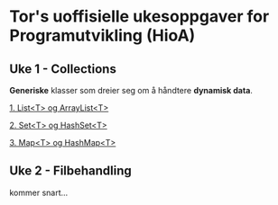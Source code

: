 # Tor's uoffisielle ukesoppgaver for Programutvikling (HioA)
## Uke 1 - Collections
**Generiske** klasser som dreier seg om å håndtere **dynamisk data**.

[1. List\<T\> og ArrayList\<T\>](https://github.com/Nudua/programutvikling/tree/master/uke1/list.md)

[2. Set\<T\> og HashSet\<T\>](https://github.com/Nudua/programutvikling/tree/master/uke1/set.md)

[3. Map\<T\> og HashMap\<T\>](https://github.com/Nudua/programutvikling/tree/master/uke1/map.md)

## Uke 2 - Filbehandling

kommer snart...